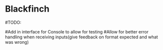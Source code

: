 # Blackfinch

#TODO:

#Add in interface for Console to allow for testing 
#Allow for better error handling when receiving inputs(give feedback on format expected and what was wrong)

